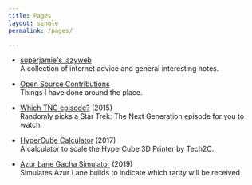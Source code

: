 ```yaml
---
title: Pages
layout: single
permalink: /pages/

---
```


*   [superjamie's lazyweb](https://github.com/superjamie/lazyweb/wiki)  
    A collection of internet advice and general interesting notes.

*   [Open Source Contributions](open-source-contributions.md)  
    Things I have done around the place.

*   [Which TNG episode?](http://superjamie.github.io/tng) (2015)  
    Randomly picks a Star Trek: The Next Generation episode for you to watch.

*   [HyperCube Calculator](http://superjamie.github.io/hypercube) (2017)  
    A calculator to scale the HyperCube 3D Printer by Tech2C.

*   [Azur Lane Gacha Simulator](http://superjamie.github.io/gacha) (2019)  
    Simulates Azur Lane builds to indicate which rarity will be received.

